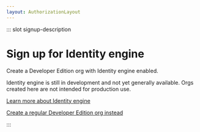 ```yaml
---
layout: AuthorizationLayout
---
```


::: slot signup-description
 # Sign up for Identity engine

Create a Developer Edition org with Identity engine enabled.

Identity engine is still in development and not yet generally available. Orgs created here are not intended for production use.

<a href="#TODO-REPLACE">Learn more about Identity engine</a>

<a href="/signup/">Create a regular Developer Edition org instead</a>

:::

<SignUp isOie />

